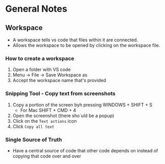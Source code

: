 # General Notes

## Workspace

- A workspace tells vs code that files within it are connected.
- Allows the workspace to be opened by clicking on the workspace file.

### How to create a workspace

1. Open a folder with VS code
2. Menu -> File -> Save Workspace as
3. Accept the workspace name that's provided

### Snipping Tool - Copy text from screenshots

1. Copy a portion of the screen byh pressing WINDOWS + SHIFT + S
    - For Mac SHIFT + CMD + 4
2. Open the screenshot (there sho`uld be a popup)
3. Click on the `Text actions` icon
4. Click `Copy all text`

### Single Source of Truth

- Have a central source of code that other code depends on instead of copying that code over and over
  